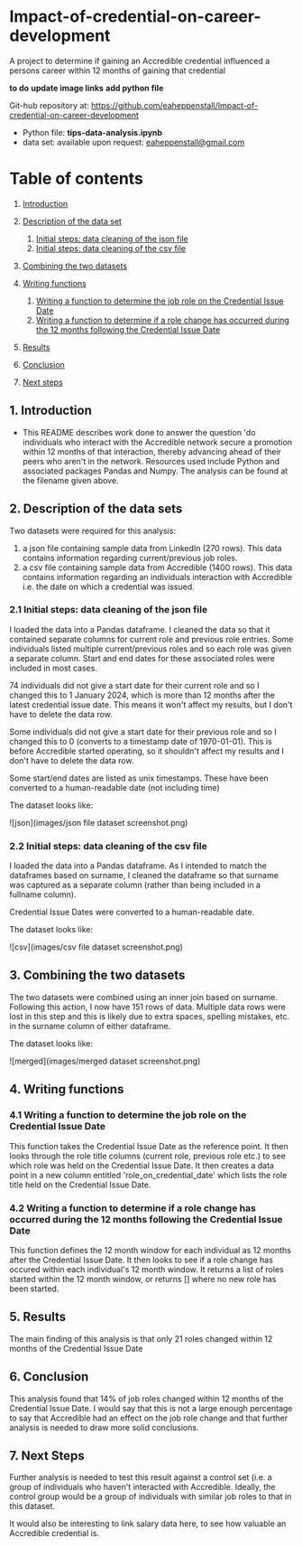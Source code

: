 # Impact-of-credential-on-career-development
A project to determine if gaining an Accredible credential influenced a persons career within 12 months of gaining that credential

**to do**
**update image links**
**add python file**

Git-hub repository at:
https://github.com/eaheppenstall/Impact-of-credential-on-career-development

- Python file: **tips-data-analysis.ipynb**
- data set: available upon request: eaheppenstall@gmail.com

# Table of contents
1. [Introduction](#introduction)

2. [Description of the data set](#section2)
    1. [Initial steps: data cleaning of the json file](#sec2p1)
    2. [Initial steps: data cleaning of the csv file](#sec2p2)

3. [Combining the two datasets](#section3)
    
4. [Writing functions](#section4)
    1. [Writing a function to determine the job role on the Credential Issue Date](#sec4p1)
    2. [Writing a function to determine if a role change has occurred during the 12 months following the Credential Issue Date](#sec4p2)

5. [Results](#section5)
    
6. [Conclusion](#conclusion)

7. [Next steps](#nextsteps)

## 1. Introduction <a name="introduction"></a>
- This README describes work done to answer the question 'do individuals who interact with the Accredible network secure a promotion within 12 months of that interaction, thereby advancing ahead of their peers who aren't in the network. Resources used include Python and associated packages Pandas and Numpy. The analysis can be found at the filename given above.  


##  2. Description of the data sets <a name="section2"></a>
Two datasets were required for this analysis: 

1) a json file containing sample data from LinkedIn (270 rows). This data contains information regarding current/previous job roles. 
2) a csv file containing sample data from Accredible (1400 rows). This data contains information regarding an individuals interaction with Accredible i.e. the date on which a credential was issued.


### 2.1 Initial steps: data cleaning of the json file <a name="sec2p1"></a>
I loaded the data into a Pandas dataframe. I cleaned the data so that it contained separate columns for current role and previous role entries. Some individuals listed multiple current/previous roles and so each role was given a separate column. Start and end dates for these associated roles were included in most cases. 

74 individuals did not give a start date for their current role and so I changed this to 1 January 2024, which is more than 12 months after the latest credential issue date. This means it won't affect my results, but I don't have to delete the data row.

Some individuals did not give a start date for their previous role and so I changed this to 0 (converts to a timestamp date of 1970-01-01). This is before Accredible started operating, so it shouldn't affect my results and I don't have to delete the data row. 

Some start/end dates are listed as unix timestamps. These have been converted to a human-readable date (not including time)

The dataset looks like: 

![json](images/json file dataset screenshot.png)

### 2.2 Initial steps: data cleaning of the csv file <a name="sec2p2"></a>

I loaded the data into a Pandas dataframe. As I intended to match the dataframes based on surname, I cleaned the dataframe so that surname was captured as a separate column (rather than being included in a fullname column). 

Credential Issue Dates were converted to a human-readable date.

The dataset looks like: 

![csv](images/csv file dataset screenshot.png)

## 3. Combining the two datasets <a name="section3"></a>

The two datasets were combined using an inner join based on surname. Following this action, I now have 151 rows of data. Multiple data rows were lost in this step and this is likely due to extra spaces, spelling mistakes, etc. in the surname column of either dataframe. 

The dataset looks like: 

![merged](images/merged dataset screenshot.png)

## 4. Writing functions <a name="section4"></a>

### 4.1 Writing a function to determine the job role on the Credential Issue Date <a name="sec4p1"></a>

This function takes the Credential Issue Date as the reference point. It then looks through the role title columns (current role, previous role etc.) to see which role was held on the Credential Issue Date. It then creates a data point in a new column entitled 'role_on_credential_date' which lists the role title held on the Credential Issue Date.

### 4.2 Writing a function to determine if a role change has occurred during the 12 months following the Credential Issue Date <a name="sec4p2"></a>

This function defines the 12 month window for each individual as 12 months after the Credential Issue Date. It then looks to see if a role change has occured within each individual's 12 month window. It returns a list of roles started within the 12 month window, or returns [] where no new role has been started.

## 5. Results <a name="section5"></a>

The main finding of this analysis is that only 21 roles changed within 12 months of the Credential Issue Date

## 6. Conclusion <a name="conclusion"></a>

This analysis found that 14% of job roles changed within 12 months of the Credential Issue Date. I would say that this is not a large enough percentage to say that Accredible had an effect on the job role change and that further analysis is needed to draw more solid conclusions. 

## 7. Next Steps <a name="nextsteps"></a>

Further analysis is needed to test this result against a control set (i.e. a group of individuals who haven't interacted with Accredible. Ideally, the control group would be a group of individuals with similar job roles to that in this dataset. 

It would also be interesting to link salary data here, to see how valuable an Accredible credential is.
